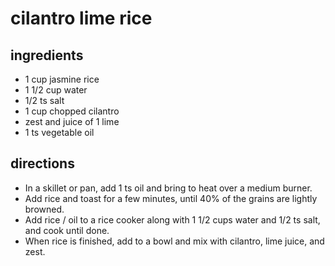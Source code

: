# cilantro lime rice

## ingredients
- 1 cup jasmine rice
- 1 1/2 cup water
- 1/2 ts salt
- 1 cup chopped cilantro
- zest and juice of 1 lime
- 1 ts vegetable oil

## directions
- In a skillet or pan, add 1 ts oil and bring to heat over a medium burner.
- Add rice and toast for a few minutes, until 40% of the grains are lightly
  browned.
- Add rice / oil to a rice cooker along with 1 1/2 cups water and 1/2 ts salt, and cook until
  done.
- When rice is finished, add to a bowl and mix with cilantro, lime juice, and zest.
